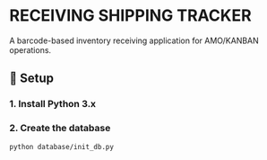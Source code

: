 # RECEIVING SHIPPING TRACKER

A barcode-based inventory receiving application for AMO/KANBAN operations.

## 💾 Setup

### 1. Install Python 3.x

### 2. Create the database

```bash
python database/init_db.py
